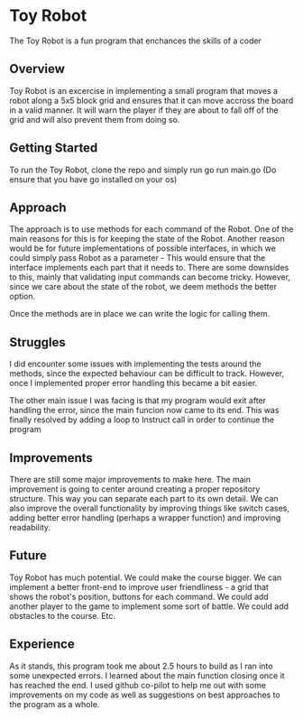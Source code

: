 # Toy Robot

The Toy Robot is a fun program that enchances the skills of a coder

## Overview

Toy Robot is an excercise in implementing a small program that moves a robot along a 5x5 block grid and ensures that it can move accross the board in a valid manner. It will warn the player if they are about to fall off of the grid and will also prevent them from doing so.

## Getting Started

To run the Toy Robot, clone the repo and simply run go run main.go (Do ensure that you have go installed on your os)

## Approach

The approach is to use methods for each command of the Robot. One of the main reasons for this is for keeping the state of the Robot.
Another reason would be for future implementations of possible interfaces, in which we could simply pass Robot as a parameter - This would ensure that the interface implements each part that it needs to.
There are some downsides to this, mainly that validating input commands can become tricky. However, since we care about the state of the robot, we deem methods the better option.

Once the methods are in place we can write the logic for calling them.

## Struggles

I did encounter some issues with implementing the tests around the methods, since the expected behaviour can be difficult to track. However,
once I implemented proper error handling this became a bit easier.

The other main issue I was facing is that my program would exit after handling the error, since the main funcion now came to its end. This was finally resolved by adding a loop to Instruct call in order to continue the program

## Improvements

There are still some major improvements to make here. The main improvement is going to center around creating a proper repository structure. This way you can separate each part to its own detail. We can also improve the overall functionality by improving things like switch cases, adding better error handling (perhaps a wrapper function) and improving readability.

## Future 

Toy Robot has much potential. We could make the course bigger. We can implement a better front-end to improve user friendliness - a grid that shows the robot's position, buttons for each command. We could add another player to the game to implement some sort of battle. We could add obstacles to the course. Etc.

## Experience

As it stands, this program took me about 2.5 hours to build as I ran into some unexpected errors. I learned about the main function closing once it has reached the end. I used github co-pilot to help me out with some improvements on my code as well as suggestions on best approaches to the program as a whole. 

